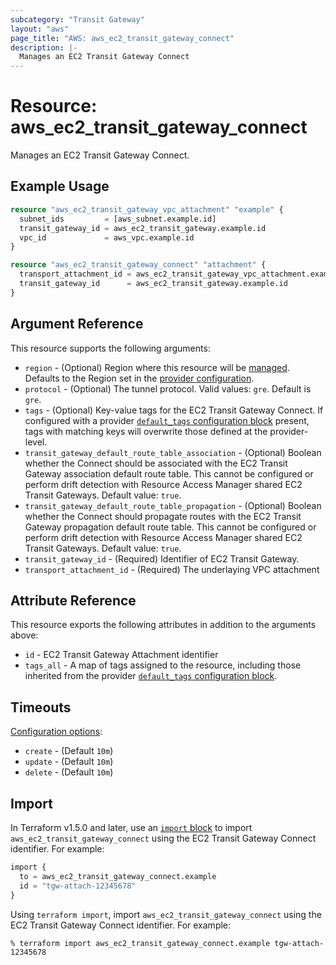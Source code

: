 ```yaml
---
subcategory: "Transit Gateway"
layout: "aws"
page_title: "AWS: aws_ec2_transit_gateway_connect"
description: |-
  Manages an EC2 Transit Gateway Connect
---
```


# Resource: aws_ec2_transit_gateway_connect

Manages an EC2 Transit Gateway Connect.

## Example Usage

```terraform
resource "aws_ec2_transit_gateway_vpc_attachment" "example" {
  subnet_ids         = [aws_subnet.example.id]
  transit_gateway_id = aws_ec2_transit_gateway.example.id
  vpc_id             = aws_vpc.example.id
}

resource "aws_ec2_transit_gateway_connect" "attachment" {
  transport_attachment_id = aws_ec2_transit_gateway_vpc_attachment.example.id
  transit_gateway_id      = aws_ec2_transit_gateway.example.id
}
```

## Argument Reference

This resource supports the following arguments:

* `region` - (Optional) Region where this resource will be [managed](https://docs.aws.amazon.com/general/latest/gr/rande.html#regional-endpoints). Defaults to the Region set in the [provider configuration](https://registry.terraform.io/providers/hashicorp/aws/latest/docs#aws-configuration-reference).
* `protocol` - (Optional) The tunnel protocol. Valid values: `gre`. Default is `gre`.
* `tags` - (Optional) Key-value tags for the EC2 Transit Gateway Connect. If configured with a provider [`default_tags` configuration block](https://registry.terraform.io/providers/hashicorp/aws/latest/docs#default_tags-configuration-block) present, tags with matching keys will overwrite those defined at the provider-level.
* `transit_gateway_default_route_table_association` - (Optional) Boolean whether the Connect should be associated with the EC2 Transit Gateway association default route table. This cannot be configured or perform drift detection with Resource Access Manager shared EC2 Transit Gateways. Default value: `true`.
* `transit_gateway_default_route_table_propagation` - (Optional) Boolean whether the Connect should propagate routes with the EC2 Transit Gateway propagation default route table. This cannot be configured or perform drift detection with Resource Access Manager shared EC2 Transit Gateways. Default value: `true`.
* `transit_gateway_id` - (Required) Identifier of EC2 Transit Gateway.
* `transport_attachment_id` - (Required) The underlaying VPC attachment

## Attribute Reference

This resource exports the following attributes in addition to the arguments above:

* `id` - EC2 Transit Gateway Attachment identifier
* `tags_all` - A map of tags assigned to the resource, including those inherited from the provider [`default_tags` configuration block](https://registry.terraform.io/providers/hashicorp/aws/latest/docs#default_tags-configuration-block).

## Timeouts

[Configuration options](https://developer.hashicorp.com/terraform/language/resources/syntax#operation-timeouts):

- `create` - (Default `10m`)
- `update` - (Default `10m`)
- `delete` - (Default `10m`)

## Import

In Terraform v1.5.0 and later, use an [`import` block](https://developer.hashicorp.com/terraform/language/import) to import `aws_ec2_transit_gateway_connect` using the EC2 Transit Gateway Connect identifier. For example:

```terraform
import {
  to = aws_ec2_transit_gateway_connect.example
  id = "tgw-attach-12345678"
}
```

Using `terraform import`, import `aws_ec2_transit_gateway_connect` using the EC2 Transit Gateway Connect identifier. For example:

```console
% terraform import aws_ec2_transit_gateway_connect.example tgw-attach-12345678
```
